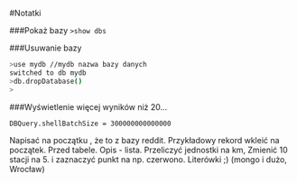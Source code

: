 #Notatki

###Pokaż bazy 
``>show dbs ``

###Usuwanie bazy
```sh
>use mydb //mydb nazwa bazy danych
switched to db mydb
>db.dropDatabase()
>
```
###Wyświetlenie więcej wyników niż 20... <potrzebne>
```sh
DBQuery.shellBatchSize = 300000000000000
```



Napisać na początku , że to z bazy reddit. Przykładowy rekord wkleić na początek. Przed tabele. 
Opis - lista.
Przeliczyć jednostki na km, 
Zmienić 10 stacji na 5. i zaznaczyć punkt na np. czerwono. 
Literówki ;) (mongo i dużo, Wrocław)
